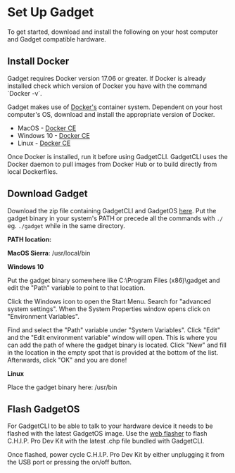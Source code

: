 # Set Up Gadget

To get started, download and install the following on your host computer and Gadget compatible hardware.

## Install Docker

<aside class="notice"> Gadget requires Docker version 17.06 or greater. If Docker is already installed check which version of Docker you have with the command `Docker -v`.</aside>

Gadget makes use of [Docker's]((https://www.docker.com/)) container system. Dependent on your host computer's OS, download and install the appropriate version of Docker. 

* MacOS - [Docker CE](https://store.docker.com/search?type=edition&offering=community)
* Windows 10 - [Docker CE](https://store.docker.com/search?type=edition&offering=community)
* Linux - [Docker CE](https://store.docker.com/search?type=edition&offering=community)

Once Docker is installed, run it before using GadgetCLI. GadgetCLI uses the Docker daemon to pull images from Docker Hub or to build directly from local Dockerfiles. 

## Download Gadget

Download the zip file containing GadgetCLI and GadgetOS [here](https://github.com/NextThingCo/gadgetcli/releases). Put the gadget binary in your system's PATH or precede all the commands with `./` eg. `./gadget` while in the same directory.

**PATH location:**

**MacOS Sierra**: /usr/local/bin

**Windows 10**

Put the gadget binary somewhere like C:\Program Files (x86)\gadget and edit the "Path" variable to point to that location.

Click the Windows icon to open the Start Menu. Search for "advanced system settings". When the System Properties window opens click on "Environment Variables". 
 
Find and select the "Path" variable under "System Variables". Click "Edit" and the "Edit environment variable" window will open. This is where you can add the path of where the gadget binary is located. Click "New" and fill in the location in the empty spot that is provided at the bottom of the list. Afterwards, click "OK" and you are done!

**Linux**

Place the gadget binary here: /usr/bin


## Flash GadgetOS 

For GadgetCLI to be able to talk to your hardware device it needs to be flashed with the latest GadgetOS image. Use the [web flasher](http://flash.getchip.com/pro) to flash C.H.I.P. Pro Dev Kit with the latest .chp file bundled with GadgetCLI. 

Once flashed, power cycle C.H.I.P. Pro Dev Kit by either unplugging it from the USB port or pressing the on/off button.
